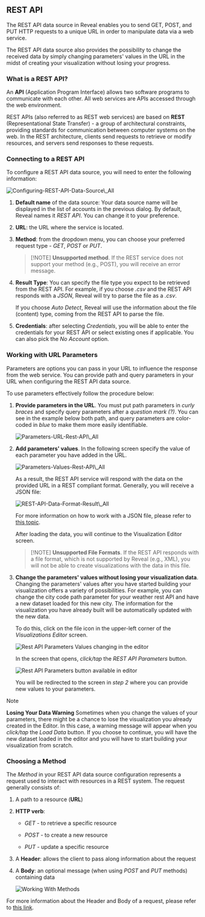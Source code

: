 ## REST API

The REST API data source in Reveal enables you to send GET, POST, and PUT
HTTP requests to a unique URL in order to manipulate data via a web
service.

The REST API data source also provides the possibility to change the
received data by simply changing parameters' values in the URL in the
midst of creating your visualization without losing your progress.

### What is a REST API?

An **API** (Application Program Interface) allows two software programs
to communicate with each other. All web services are APIs accessed
through the web environment.

REST APIs (also referred to as REST web services) are based on **REST**
(Representational State Transfer) - a group of architectural
constraints, providing standards for communication between computer
systems on the web. In the REST architecture, clients send requests to
retrieve or modify resources, and servers send responses to these
requests.

### Connecting to a REST API

To configure a REST API data source, you will need to enter the
following information:

<img src="images/Configuring-REST-API-Data-Source_All.png" alt="Configuring-REST-API-Data-Source\_All" class="responsive-img"/>

1.  **Default name** of the data source: Your data source name will be displayed in the list of accounts in the previous dialog. By default, Reveal names it *REST API*. You can change it to your preference.


2.  **URL**: the URL where the service is located.

3.  **Method**: from the dropdown menu, you can choose your preferred request type - *GET*, *POST* or *PUT*.
    > [!NOTE] **Unsupported method**.
    > If the REST service does not support your method (e.g., POST), you will receive an error message.

4. **Result Type**: You can specify the file type you expect to be retrieved from the REST API. For example, if you choose *.csv* and the REST API responds with a *JSON*, Reveal will try to parse the file as a *.csv*.

    If you choose *Auto Detect*, Reveal will use the information about the file (content) type, coming from the REST API to parse the file.  

5.  **Credentials**: after selecting *Credentials*, you will be able to
    enter the credentials for your REST API or select existing ones if
    applicable. You can also pick the *No Account* option.

### Working with URL Parameters

Parameters are options you can pass in your URL to influence the
response from the web service. You can provide path and query parameters
in your URL when configuring the REST API data source.

To use parameters effectively follow the procedure below:

1.  **Provide parameters in the URL**. You must put path parameters in
    *curly braces* and specify query parameters after a *question mark
    (?)*. You can see in the example below both path, and query
    parameters are color-coded in *blue* to make them more easily
    identifiable.

    <img src="images/Parameters-URL-Rest-API.png" alt="Parameters-URL-Rest-API\_All" class="responsive-img"/>

2.  **Add parameters' values**. In the following screen specify the
    value of each parameter you have added in the URL.

    <img src="images/Parameters-Values-Rest-API.png" alt="Parameters-Values-Rest-API\_All" class="responsive-img"/>

    As a result, the REST API service will respond with the data on the
    provided URL in a REST compliant format. Generally, you will receive
    a JSON file:

    <img src="images/REST-API-Data-Format-Result.png" alt="REST-API-Data-Format-Result\_All" class="responsive-img"/>

    For more information on how to work with a JSON file, please refer
    to [this topic](~/en/datasources/working-files/working-with-json-files.md).

    After loading the data, you will continue to the Visualization Editor
    screen.

    >[!NOTE] **Unsupported File Formats**. 
    >If the REST API responds with a file format, which is not supported by Reveal (e.g., XML), you will not be able to create visualizations with the data in this file.

3.  **Change the parameters' values without losing your visualization data**. Changing the parameters' values after you have started building your visualization offers a variety of possibilities. For example, you can change the city code path parameter for your weather rest API and have a new dataset loaded for this new city. The information for the visualization you have already built will be automatically updated with the new data. 

    To do this, click on the file icon in the upper-left corner of the *Visualizations Editor* screen.
    
    <img src="images/REST-API-Change-Parameters-Values.png" alt="Rest API Parameters Values changing in the editor" class="responsive-img" />

    In the screen that opens, *click/tap* the *REST API Parameters* button.

    <img src="images/REST-API-Parameters-Button.png" alt="Rest API Parameters button available in editor" class="responsive-img" />

    You will be redirected to the screen in *step 2* where you can provide new values to your parameters.

> [!NOTE]
> **Losing Your Data Warning**
Sometimes when you change the values of your parameters, there might be a chance to lose the visualization you already created in the Editor. In this case, а warning message will appear when you *click/tap* the *Load Data* button. If you choose to continue, you will have the new dataset loaded in the editor and you will have to start building your visualization from scratch. 

### Choosing a Method

The *Method* in your REST API data source configuration represents a
request used to interact with resources in a REST system. The request
generally consists of:

1.  A path to a resource (**URL**)

2.  **HTTP verb**:

      - *GET* - to retrieve a specific resource

      - *POST* - to create a new resource

      - *PUT* - update a specific resource

3.  A **Header**: allows the client to pass along information about the
    request

4.  A **Body**: an optional message (when using *POST* and *PUT*
    methods) containing data

    <img src="images/Working-With-Methods.png" alt="Working With Methods" class="responsive-img"/>

For more information about the Header and Body of a request, please
refer to [this link](https://developer.mozilla.org/en-US/docs/Web/HTTP/Messages#Headers).
